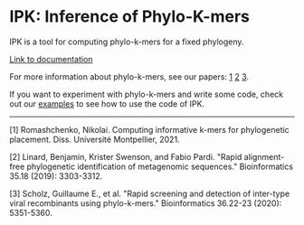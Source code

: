 # IPK: Inference of Phylo-K-mers

IPK is a tool for computing phylo-k-mers for a fixed phylogeny.

[Link to documentation](https://phylo-k-mers.readthedocs.io/) 

For more information about phylo-k-mers, see our papers: [1](https://tel.archives-ouvertes.fr/tel-03629440/ "My thesis on phylo-k-mers for phylogenetic placement")  [2](https://doi.org/10.1093/bioinformatics/btz068 "This paper introduced phylo-k-mers") [3](https://doi.org/10.1093/bioinformatics/btaa1020 "Another paper that uses IPK and phylo-k-mers").

If you want to experiment with phylo-k-mers and write some code, check out our [examples](https://github.com/phylo42/I2L/tree/master/examples) to see how to use the code of IPK.

---

[1] Romashchenko, Nikolai. Computing informative k-mers for phylogenetic placement. Diss. Université Montpellier, 2021.

[2] Linard, Benjamin, Krister Swenson, and Fabio Pardi. "Rapid alignment-free phylogenetic identification of metagenomic sequences." Bioinformatics 35.18 (2019): 3303-3312.

[3] Scholz, Guillaume E., et al. "Rapid screening and detection of inter-type viral recombinants using phylo-k-mers." Bioinformatics 36.22-23 (2020): 5351-5360.
